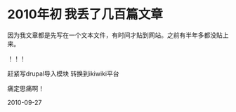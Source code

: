 # 2010年初 我丢了几百篇文章

因为我文章都是先写在一个文本文件，有时间才貼到网站。之前有半年多都没貼上来。

！！！ 

赶紧写drupal导入模块
转换到ikiwiki平台

痛定思痛啊！


2010-09-27